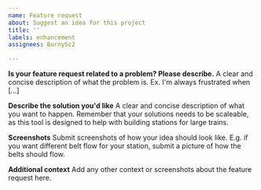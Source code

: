 ```yaml
---
name: Feature request
about: Suggest an idea for this project
title: ''
labels: enhancement
assignees: BurnySc2

---
```


**Is your feature request related to a problem? Please describe.**
A clear and concise description of what the problem is. Ex. I'm always frustrated when [...]

**Describe the solution you'd like**
A clear and concise description of what you want to happen.
Remember that your solutions needs to be scaleable, as this tool is designed to help with building stations for large trains.

**Screenshots**
Submit screenshots of how your idea should look like. E.g. if you want different belt flow for your station, submit a picture of how the belts should flow.

**Additional context**
Add any other context or screenshots about the feature request here.
